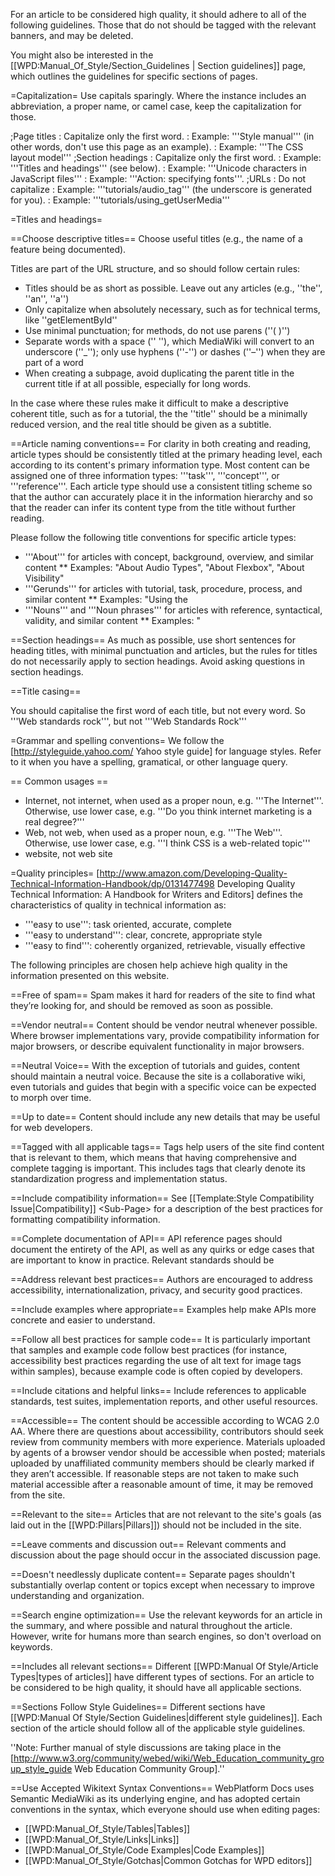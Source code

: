 For an article to be considered high quality, it should adhere to all of the following guidelines. Those that do not should be tagged with the relevant banners, and may be deleted.

You might also be interested in the [[WPD:Manual_Of_Style/Section_Guidelines | Section guidelines]] page, which outlines the guidelines for specific sections of pages.

=Capitalization=
Use capitals sparingly. Where the instance includes an abbreviation, a proper name, or camel case, keep the capitalization for those.

;Page titles
: Capitalize only the first word.
: Example: '''Style manual''' (in other words, don't use this page as an example).
: Example: '''The CSS layout model''' 
;Section headings
: Capitalize only the first word.
: Example: '''Titles and headings''' (see below).
: Example: '''Unicode characters in JavaScript files'''
: Example: '''Action: specifying fonts'''.
;URLs
: Do not capitalize
: Example: '''tutorials/audio_tag''' (the underscore is generated for you).
: Example: '''tutorials/using_getUserMedia'''

=Titles and headings=

==Choose descriptive titles==
Choose useful titles (e.g., the name of a feature being documented).

Titles are part of the URL structure, and so should follow certain rules:
* Titles should be as short as possible. Leave out any articles (e.g., ''the'', ''an'', ''a'')
* Only capitalize when absolutely necessary, such as for technical terms, like ''getElementById''
* Use minimal punctuation; for methods, do not use parens (''( )'') 
* Separate words with a space ('' ''), which MediaWiki will convert to an underscore (''_''); only use hyphens (''-'') or dashes (''–'') when they are part of a word
* When creating a subpage, avoid duplicating the parent title in the current title if at all possible, especially for long words.

In the case where these rules make it difficult to make a descriptive coherent title, such as for a tutorial, the the ''title'' should be a minimally reduced version, and the real title should be given as a subtitle.

==Article naming conventions==
For clarity in both creating and reading, article types should be consistently titled at the primary heading level, each according to its content's primary information type. Most content can be assigned one of three information types: '''task''', '''concept''', or '''reference'''. Each article type should use a consistent titling scheme so that the author can accurately place it in the information hierarchy and so that the reader can infer its content type from the title without further reading.

Please follow the following title conventions for specific article types:
* '''About''' for articles with concept, background, overview, and similar content
** Examples: "About Audio Types", "About Flexbox", "About Visibility"
* '''Gerunds''' for articles with tutorial, task, procedure, process, and similar content
** Examples: "Using the <audio> Tag", "Drawing on the Canvas", "Calling the getLocation() Function" 
* '''Nouns''' and '''Noun phrases''' for articles with reference, syntactical, validity, and similar content
** Examples: "<audio> Tag Attributes", "Valid .moveTo() Values", "Latitude and Longitude Notation"

==Section headings==
As much as possible, use short sentences for heading titles, with minimal punctuation and articles, but the rules for titles do not necessarily apply to section headings. Avoid asking questions in section headings.

==Title casing==

You should capitalise the first word of each title, but not every word. So '''Web standards rock''', but not '''Web Standards Rock'''

=Grammar and spelling conventions=
We follow the [http://styleguide.yahoo.com/ Yahoo style guide] for language styles. Refer to it when you have a spelling, gramatical, or other language query.

== Common usages ==

* Internet, not internet, when used as a proper noun, e.g. '''The Internet'''. Otherwise, use lower case, e.g. '''Do you think internet marketing is a real degree?'''
* Web, not web, when used as a proper noun, e.g. '''The Web'''. Otherwise, use lower case, e.g. '''I think CSS is a web-related topic'''
* website, not web site

=Quality principles=
[http://www.amazon.com/Developing-Quality-Technical-Information-Handbook/dp/0131477498 Developing Quality Technical Information: A Handbook for Writers and Editors] defines the characteristics of quality in technical information as:
* '''easy to use''': task oriented, accurate, complete
* '''easy to understand''': clear, concrete, appropriate style
* '''easy to find''': coherently organized, retrievable, visually effective

The following principles are chosen help achieve high quality in the information presented on this website.

==Free of spam==
Spam makes it hard for readers of the site to find what they’re looking for, and should be removed as soon as possible.

==Vendor neutral==
Content should be vendor neutral whenever possible. Where browser implementations vary, provide compatibility information for major browsers, or describe equivalent functionality in major browsers.

==Neutral Voice==
With the exception of tutorials and guides, content should maintain a neutral voice.  Because the site is a collaborative wiki, even tutorials and guides that begin with a specific voice can be expected to morph over time.

==Up to date==
Content should include any new details that may be useful for web developers.

==Tagged with all applicable tags==
Tags help users of the site find content that is relevant to them, which means that having comprehensive and complete tagging is important. This includes tags that clearly denote its standardization progress and implementation status.

==Include compatibility information==
See [[Template:Style Compatibility Issue|Compatibility]] &lt;Sub-Page&gt; for a description of the best practices for formatting compatibility information.

==Complete documentation of API==
API reference pages should document the entirety of the API, as well as any quirks or edge cases that are important to know in practice.  Relevant standards should be

==Address relevant best practices==
Authors are encouraged to address accessibility, internationalization, privacy, and security good practices.

==Include examples where appropriate==
Examples help make APIs more concrete and easier to understand.

==Follow all best practices for sample code==
It is particularly important that samples and example code follow best practices (for instance, accessibility best practices regarding the use of alt text for image tags within samples), because example code is often copied by developers.

==Include citations and helpful links==
Include references to applicable standards, test suites, implementation reports, and other useful resources.

==Accessible==
The content should be accessible according to WCAG 2.0 AA. Where there are questions about accessibility, contributors should seek review from community members with more experience. Materials uploaded by agents of a browser vendor should be accessible when posted; materials uploaded by unaffiliated community members should be clearly marked if they aren’t accessible. If reasonable steps are not taken to make such material accessible after a reasonable amount of time, it may be removed from the site.

==Relevant to the site==
Articles that are not relevant to the site's goals (as laid out in the [[WPD:Pillars|Pillars]]) should not be included in the site.

==Leave comments and discussion out==
Relevant comments and discussion about the page should occur in the associated discussion page.

==Doesn't needlessly duplicate content==
Separate pages shouldn't substantially overlap content or topics except when necessary to improve understanding and organization. 

==Search engine optimization==
Use the relevant keywords for an article in the summary, and where possible and natural throughout the article. However, write for humans more than search engines, so don't overload on keywords.

==Includes all relevant sections==
Different [[WPD:Manual Of Style/Article Types|types of articles]] have different types of sections. For an article to be considered to be high quality, it should have all applicable sections.

==Sections Follow Style Guidelines==
Different sections have [[WPD:Manual Of Style/Section Guidelines|different style guidelines]]. Each section of the article should follow all of the applicable style guidelines.

''Note: Further manual of style discussions are taking place in the [http://www.w3.org/community/webed/wiki/Web_Education_community_group_style_guide Web Education Community Group].''

==Use Accepted Wikitext Syntax Conventions==
WebPlatform Docs uses Semantic MediaWiki as its underlying engine, and has adopted certain conventions in the syntax, which everyone should use when editing pages:

* [[WPD:Manual_Of_Style/Tables|Tables]]
* [[WPD:Manual_Of_Style/Links|Links]]
* [[WPD:Manual_Of_Style/Code Examples|Code Examples]]
* [[WPD:Manual_Of_Style/Gotchas|Common Gotchas for WPD editors]]